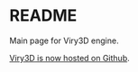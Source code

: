 # README
Main page for Viry3D engine.

[Viry3D is now hosted on Github](https://github.com/stackos/Viry3D).
